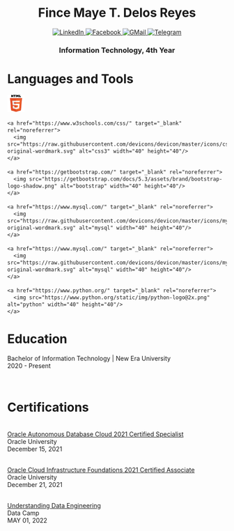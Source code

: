 <h1 align="center">Fince Maye T. Delos Reyes</h1>

<p align="center">
    <a href="https://www.linkedin.com/in/fince-maye-delos-reyes-7797b522a/">
        <img src="https://img.shields.io/badge/linkedin-%230077B5.svg?style=for-the-badge&logo=linkedin&logoColor=white" alt="LinkedIn">
    </a>
    <a href="https://www.facebook.com/p.ngsm.ng/">
        <img src="https://img.shields.io/badge/Facebook-%231877F2.svg?style=for-the-badge&logo=Facebook&logoColor=white" alt="Facebook">
    </a>
    <a href="mailto: delosreyesfincemaye@gmail.com">
        <img src="https://img.shields.io/badge/Gmail-D14836?style=for-the-badge&logo=gmail&logoColor=white" alt="GMail">
    </a>
    <a href="https://t.me/mincefaye">
        <img src="https://img.shields.io/badge/Telegram-2CA5E0?style=for-the-badge&logo=telegram&logoColor=white" alt="Telegram">
    </a>
</p>

<h3 align="center">Information Technology, 4th Year</h3>

<h1 align="left">Languages and Tools</h1>
  <p align="left"> 
    <a href="https://www.w3.org/html/" target="_blank" rel="noreferrer"> 
      <img src="https://raw.githubusercontent.com/devicons/devicon/master/icons/html5/html5-original-wordmark.svg" alt="html5" width="40" height="40"/> 
    </a> 
    
    <a href="https://www.w3schools.com/css/" target="_blank" rel="noreferrer"> 
      <img src="https://raw.githubusercontent.com/devicons/devicon/master/icons/css3/css3-original-wordmark.svg" alt="css3" width="40" height="40"/> 
    </a> 
    
    <a href="https://getbootstrap.com/" target="_blank" rel="noreferrer"> 
      <img src="https://getbootstrap.com/docs/5.3/assets/brand/bootstrap-logo-shadow.png" alt="bootstrap" width="40" height="40"/> 
    </a> 
    
    <a href="https://www.mysql.com/" target="_blank" rel="noreferrer"> 
      <img src="https://raw.githubusercontent.com/devicons/devicon/master/icons/mysql/mysql-original-wordmark.svg" alt="mysql" width="40" height="40"/> 
    </a> 

    <a href="https://www.mysql.com/" target="_blank" rel="noreferrer"> 
      <img src="https://raw.githubusercontent.com/devicons/devicon/master/icons/mysql/mysql-original-wordmark.svg" alt="mysql" width="40" height="40"/> 
    </a> 

    <a href="https://www.python.org/" target="_blank" rel="noreferrer"> 
      <img src="https://www.python.org/static/img/python-logo@2x.png" alt="python" width="40" height="40"/> 
    </a> 
  </p>

<h1 align="left">Education</h1>
  <p align="left">
    Bachelor of Information Technology | New Era University 
    <br>
    2020 - Present
  </p>

<br>

<h1 align="left">Certifications</h1>
  <p align ="left">
    <a href="https://brm-certview.oracle.com/ords/certview/ecertificate?ssn=OC2276470&trackId=OADBC2021CA&key=2aafc631a7c922dade7efaeba82898ab0fd55c15">
      <br>
      Oracle Autonomous Database Cloud 2021 Certified Specialist
    </a> 
    <br>
    Oracle University 
    <br>
    December 15, 2021
  </p>
  
  <p align ="left">
    <a href="https://brm-certview.oracle.com/ords/certview/ecertificate?ssn=OC2276470&trackId=OCIBF2021&key=f98c11667ca1e06240616bab5bdc9b052ad3b055">
      <br>
      Oracle Cloud Infrastructure Foundations 2021 Certified Associate
    </a> 
    <br>
    Oracle University 
    <br>
    December 21, 2021
  </p>
  
  <p align ="left">
    <a href="https://www.datacamp.com/statement-of-accomplishment/course/419765ef49bbc057b6e3d0f50306b1e4eb3b892e?raw=1">
      <br>
      Understanding Data Engineering
    </a>
    <br>
    Data Camp
    <br>
    MAY 01, 2022
  </p>
